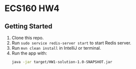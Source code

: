 # ECS160 HW4

## Getting Started
1. Clone this repo.
2. Run `sudo service redis-server start` to start Redis server.
3. Run `mvn clean install` in IntelliJ or terminal.
4. Run the app with:
   ```bash
   java -jar target/HW1-solution-1.0-SNAPSHOT.jar
   ```

